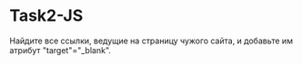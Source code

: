 # Task2-JS
Найдите все ссылки, ведущие на страницу чужого сайта, и добавьте им атрибут "target"="_blank".
